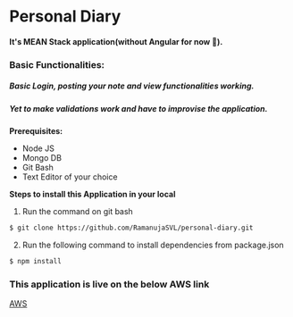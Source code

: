 # Personal Diary
#### It's MEAN Stack application(without Angular for now :grimacing:).
### Basic Functionalities:
##### Basic Login, posting your note and view functionalities working.
##### Yet to make validations work and have to improvise the application.

**Prerequisites:**
* Node JS
* Mongo DB
* Git Bash
* Text Editor of your choice

**Steps to install this Application in your local**
1. Run the command on git bash
  ```sh
  $ git clone https://github.com/RamanujaSVL/personal-diary.git
  ```
2. Run the following command to install dependencies from package.json
  ```sh
  $ npm install
  ```

### This application is live on the below AWS link
[AWS](http://ec2-18-208-164-38.compute-1.amazonaws.com:8080/)
